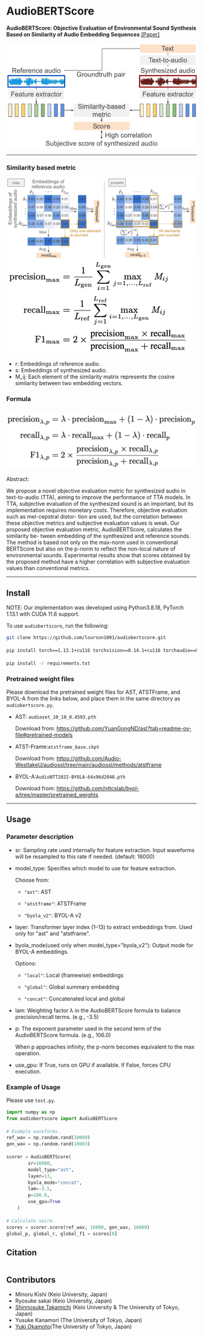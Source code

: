 # AudioBERTScore
**AudioBERTScore: Objective Evaluation of Environmental Sound Synthesis Based on Similarity of Audio Embedding Sequences**  [[Paper]](https://)

![Overview](./overview.png)


---
### Similarity based metric
![Metric](./metric.png)
![p-norm](./p-calc.png)
- r: Embeddings of reference audio.
- s: Embeddings of synthesized audio.
- M_ij: Each element of the similarity matrix represents the cosine similarity between two embedding vectors.

### Formula
![Formula](./formula.png)
---
Abstract:

We propose a novel objective evaluation metric for synthesized
audio in text-to-audio (TTA), aiming to improve the performance
of TTA models. In TTA, subjective evaluation of the synthesized
sound is an important, but its implementation requires monetary
costs. Therefore, objective evaluation such as mel-cepstral distor-
tion are used, but the correlation between these objective metrics
and subjective evaluation values is weak. Our proposed objective
evaluation metric, AudioBERTScore, calculates the similarity be-
tween embedding of the synthesized and reference sounds. The
method is based not only on the max-norm used in conventional
BERTScore but also on the p-norm to reflect the non-local nature
of environmental sounds. Experimental results show that scores
obtained by the proposed method have a higher correlation with
subjective evaluation values than conventional metrics.

---

## Install
NOTE: Our implementation was developed using Python3.8.18, PyTorch 1.13.1 with CUDA 11.6 support.

To use `audiobertscore`, run the following:

```bash
git clone https://github.com/lourson1091/audiobertscore.git

pip install torch==1.13.1+cu116 torchvision==0.14.1+cu116 torchaudio==0.13.1+cu116 -f https://download.pytorch.org/whl/torch_stable.html

pip install -r requirements.txt
```
 ### Pretrained weight files
Please download the pretrained weight files for AST, ATSTFrame, and BYOL-A from the links below, and place them in the same directory as <code>audiobertscore.py</code>.

- AST: <code>audioset_10_10_0.4593.pth</code>

    Download from:
    https://github.com/YuanGongND/ast?tab=readme-ov-file#pretrained-models

- ATST-Frame:<code>atstframe_base.ckpt</code>

    Download from:
    https://github.com/Audio-WestlakeU/audiossl/tree/main/audiossl/methods/atstframe

- BYOL-A:<code>AudioNTT2022-BYOLA-64x96d2048.pth</code>

    Download from:
    https://github.com/nttcslab/byol-a/tree/master/pretrained_weights





---
## Usage
### Parameter description
- sr: Sampling rate used internally for feature extraction. Input waveforms will be resampled to this rate if needed. (default: 16000)

- model_type: Specifies which model to use for feature extraction. 

    Choose from:

    - <code>"ast"</code>: AST

    - <code>"atstframe"</code>: ATSTFrame

    - <code>"byola_v2"</code>: BYOL-A v2

- layer: Transformer layer index (1–13) to extract embeddings from.     Used only for "ast" and "atstframe".

- byola_mode(used only when model_type="byola_v2"): Output mode for BYOL-A embeddings. 

    Options:

    - <code>"local"</code>: Local (framewise) embeddings

    - <code>"global"</code>: Global summary embedding

    - <code>"concat"</code>: Concatenated local and global

- lam: Weighting factor λ in the AudioBERTScore formula to balance precision/recall terms. (e.g., -3.5)

- p: The exponent parameter used in the second term of the AudioBERTScore formula. (e.g., 106.0)

    When p approaches infinity, the p-norm becomes equivalent to the max operation.

- use_gpu: If True, runs on GPU if available. If False, forces CPU execution.

### Example of Usage
Please use <code>test.py</code>.

```python
import numpy as np
from audiobertscore import AudioBERTScore

# Example waveforms.
ref_wav = np.random.rand(10009)
gen_wav = np.random.rand(10003)

scorer = AudioBERTScore(
        sr=16000,
        model_type="ast",
        layer=13, 
        byola_mode="concat",
        lam=-3.5,
        p=106.0,
        use_gpu=True
    )

# Calculate socre.
scores = scorer.score(ref_wav, 16000, gen_wav, 16000)
global_p, global_r, global_f1 = scores[0]
```

## Citation
```tex

```

## Contributors
- Minoru Kishi (Keio University, Japan)
- Ryosuke sakai (Keio University, Japan)
- [Shinnosuke Takamichi](https://sites.google.com/site/shinnosuketakamichi/home) (Keio University & The University of Tokyo, Japan)
- Yusuke Kanamori (The University of Tokyo, Japan)
- [Yuki Okamoto](https://sites.google.com/view/yuki-okamoto/home)(The University of Tokyo, Japan)

